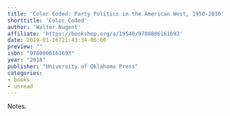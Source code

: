 ```yaml
---
title: 'Color Coded: Party Politics in the American West, 1950-2016'
shorttitle: 'Color Coded'
author: 'Walter Nugent'
affiliate: 'https://bookshop.org/a/19540/9780806161693'
date: 2019-01-16T21:43:34-06:00 
preview: ""
isbn: "9780806161693"
year: "2018"
publisher: "University of Oklahoma Press"
categories: 
- books
- unread
---
```


Notes.
